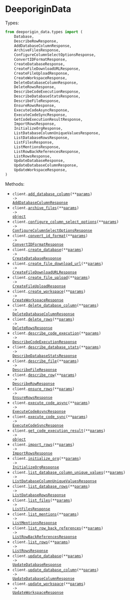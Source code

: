 # DeeporiginData

Types:

```python
from deeporigin_data.types import (
    Database,
    DescribeRowResponse,
    AddDatabaseColumnResponse,
    ArchiveFilesResponse,
    ConfigureColumnSelectOptionsResponse,
    ConvertIDFormatResponse,
    CreateDatabaseResponse,
    CreateFileDownloadURLResponse,
    CreateFileUploadResponse,
    CreateWorkspaceResponse,
    DeleteDatabaseColumnResponse,
    DeleteRowsResponse,
    DescribeCodeExecutionResponse,
    DescribeDatabaseStatsResponse,
    DescribeFileResponse,
    EnsureRowsResponse,
    ExecuteCodeAsyncResponse,
    ExecuteCodeSyncResponse,
    GetCodeExecutionResultResponse,
    ImportRowsResponse,
    InitializeOrgResponse,
    ListDatabaseColumnUniqueValuesResponse,
    ListDatabaseRowsResponse,
    ListFilesResponse,
    ListMentionsResponse,
    ListRowBackReferencesResponse,
    ListRowsResponse,
    UpdateDatabaseResponse,
    UpdateDatabaseColumnResponse,
    UpdateWorkspaceResponse,
)
```

Methods:

- <code title="post /AddDatabaseColumn">client.<a href="./src/deeporigin_data/_client.py">add_database_column</a>(\*\*<a href="src/deeporigin_data/types/top_level_add_database_column_params.py">params</a>) -> <a href="./src/deeporigin_data/types/add_database_column_response.py">AddDatabaseColumnResponse</a></code>
- <code title="post /ArchiveFiles">client.<a href="./src/deeporigin_data/_client.py">archive_files</a>(\*\*<a href="src/deeporigin_data/types/top_level_archive_files_params.py">params</a>) -> <a href="./src/deeporigin_data/types/archive_files_response.py">object</a></code>
- <code title="post /ConfigureColumnSelectOptions">client.<a href="./src/deeporigin_data/_client.py">configure_column_select_options</a>(\*\*<a href="src/deeporigin_data/types/top_level_configure_column_select_options_params.py">params</a>) -> <a href="./src/deeporigin_data/types/configure_column_select_options_response.py">ConfigureColumnSelectOptionsResponse</a></code>
- <code title="post /ConvertIdFormat">client.<a href="./src/deeporigin_data/_client.py">convert_id_format</a>(\*\*<a href="src/deeporigin_data/types/top_level_convert_id_format_params.py">params</a>) -> <a href="./src/deeporigin_data/types/convert_id_format_response.py">ConvertIDFormatResponse</a></code>
- <code title="post /CreateDatabase">client.<a href="./src/deeporigin_data/_client.py">create_database</a>(\*\*<a href="src/deeporigin_data/types/top_level_create_database_params.py">params</a>) -> <a href="./src/deeporigin_data/types/create_database_response.py">CreateDatabaseResponse</a></code>
- <code title="post /CreateFileDownloadUrl">client.<a href="./src/deeporigin_data/_client.py">create_file_download_url</a>(\*\*<a href="src/deeporigin_data/types/top_level_create_file_download_url_params.py">params</a>) -> <a href="./src/deeporigin_data/types/create_file_download_url_response.py">CreateFileDownloadURLResponse</a></code>
- <code title="post /CreateFileUpload">client.<a href="./src/deeporigin_data/_client.py">create_file_upload</a>(\*\*<a href="src/deeporigin_data/types/top_level_create_file_upload_params.py">params</a>) -> <a href="./src/deeporigin_data/types/create_file_upload_response.py">CreateFileUploadResponse</a></code>
- <code title="post /CreateWorkspace">client.<a href="./src/deeporigin_data/_client.py">create_workspace</a>(\*\*<a href="src/deeporigin_data/types/top_level_create_workspace_params.py">params</a>) -> <a href="./src/deeporigin_data/types/create_workspace_response.py">CreateWorkspaceResponse</a></code>
- <code title="post /DeleteDatabaseColumn">client.<a href="./src/deeporigin_data/_client.py">delete_database_column</a>(\*\*<a href="src/deeporigin_data/types/top_level_delete_database_column_params.py">params</a>) -> <a href="./src/deeporigin_data/types/delete_database_column_response.py">DeleteDatabaseColumnResponse</a></code>
- <code title="post /DeleteRows">client.<a href="./src/deeporigin_data/_client.py">delete_rows</a>(\*\*<a href="src/deeporigin_data/types/top_level_delete_rows_params.py">params</a>) -> <a href="./src/deeporigin_data/types/delete_rows_response.py">DeleteRowsResponse</a></code>
- <code title="post /DescribeCodeExecution">client.<a href="./src/deeporigin_data/_client.py">describe_code_execution</a>(\*\*<a href="src/deeporigin_data/types/top_level_describe_code_execution_params.py">params</a>) -> <a href="./src/deeporigin_data/types/describe_code_execution_response.py">DescribeCodeExecutionResponse</a></code>
- <code title="post /DescribeDatabaseStats">client.<a href="./src/deeporigin_data/_client.py">describe_database_stats</a>(\*\*<a href="src/deeporigin_data/types/top_level_describe_database_stats_params.py">params</a>) -> <a href="./src/deeporigin_data/types/describe_database_stats_response.py">DescribeDatabaseStatsResponse</a></code>
- <code title="post /DescribeFile">client.<a href="./src/deeporigin_data/_client.py">describe_file</a>(\*\*<a href="src/deeporigin_data/types/top_level_describe_file_params.py">params</a>) -> <a href="./src/deeporigin_data/types/describe_file_response.py">DescribeFileResponse</a></code>
- <code title="post /DescribeRow">client.<a href="./src/deeporigin_data/_client.py">describe_row</a>(\*\*<a href="src/deeporigin_data/types/top_level_describe_row_params.py">params</a>) -> <a href="./src/deeporigin_data/types/describe_row_response.py">DescribeRowResponse</a></code>
- <code title="post /EnsureRows">client.<a href="./src/deeporigin_data/_client.py">ensure_rows</a>(\*\*<a href="src/deeporigin_data/types/top_level_ensure_rows_params.py">params</a>) -> <a href="./src/deeporigin_data/types/ensure_rows_response.py">EnsureRowsResponse</a></code>
- <code title="post /ExecuteCode">client.<a href="./src/deeporigin_data/_client.py">execute_code_async</a>(\*\*<a href="src/deeporigin_data/types/top_level_execute_code_async_params.py">params</a>) -> <a href="./src/deeporigin_data/types/execute_code_async_response.py">ExecuteCodeAsyncResponse</a></code>
- <code title="post /ExecuteCodeSync">client.<a href="./src/deeporigin_data/_client.py">execute_code_sync</a>(\*\*<a href="src/deeporigin_data/types/top_level_execute_code_sync_params.py">params</a>) -> <a href="./src/deeporigin_data/types/execute_code_sync_response.py">ExecuteCodeSyncResponse</a></code>
- <code title="post /GetCodeExecutionResult">client.<a href="./src/deeporigin_data/_client.py">get_code_execution_result</a>(\*\*<a href="src/deeporigin_data/types/top_level_get_code_execution_result_params.py">params</a>) -> <a href="./src/deeporigin_data/types/get_code_execution_result_response.py">object</a></code>
- <code title="post /ImportRows">client.<a href="./src/deeporigin_data/_client.py">import_rows</a>(\*\*<a href="src/deeporigin_data/types/top_level_import_rows_params.py">params</a>) -> <a href="./src/deeporigin_data/types/import_rows_response.py">ImportRowsResponse</a></code>
- <code title="post /InitializeOrg">client.<a href="./src/deeporigin_data/_client.py">initialize_org</a>(\*\*<a href="src/deeporigin_data/types/top_level_initialize_org_params.py">params</a>) -> <a href="./src/deeporigin_data/types/initialize_org_response.py">InitializeOrgResponse</a></code>
- <code title="post /ListDatabaseColumnUniqueValues">client.<a href="./src/deeporigin_data/_client.py">list_database_column_unique_values</a>(\*\*<a href="src/deeporigin_data/types/top_level_list_database_column_unique_values_params.py">params</a>) -> <a href="./src/deeporigin_data/types/list_database_column_unique_values_response.py">ListDatabaseColumnUniqueValuesResponse</a></code>
- <code title="post /ListDatabaseRows">client.<a href="./src/deeporigin_data/_client.py">list_database_rows</a>(\*\*<a href="src/deeporigin_data/types/top_level_list_database_rows_params.py">params</a>) -> <a href="./src/deeporigin_data/types/list_database_rows_response.py">ListDatabaseRowsResponse</a></code>
- <code title="post /ListFiles">client.<a href="./src/deeporigin_data/_client.py">list_files</a>(\*\*<a href="src/deeporigin_data/types/top_level_list_files_params.py">params</a>) -> <a href="./src/deeporigin_data/types/list_files_response.py">ListFilesResponse</a></code>
- <code title="post /ListMentions">client.<a href="./src/deeporigin_data/_client.py">list_mentions</a>(\*\*<a href="src/deeporigin_data/types/top_level_list_mentions_params.py">params</a>) -> <a href="./src/deeporigin_data/types/list_mentions_response.py">ListMentionsResponse</a></code>
- <code title="post /ListRowBackReferences">client.<a href="./src/deeporigin_data/_client.py">list_row_back_references</a>(\*\*<a href="src/deeporigin_data/types/top_level_list_row_back_references_params.py">params</a>) -> <a href="./src/deeporigin_data/types/list_row_back_references_response.py">ListRowBackReferencesResponse</a></code>
- <code title="post /ListRows">client.<a href="./src/deeporigin_data/_client.py">list_rows</a>(\*\*<a href="src/deeporigin_data/types/top_level_list_rows_params.py">params</a>) -> <a href="./src/deeporigin_data/types/list_rows_response.py">ListRowsResponse</a></code>
- <code title="post /UpdateDatabase">client.<a href="./src/deeporigin_data/_client.py">update_database</a>(\*\*<a href="src/deeporigin_data/types/top_level_update_database_params.py">params</a>) -> <a href="./src/deeporigin_data/types/update_database_response.py">UpdateDatabaseResponse</a></code>
- <code title="post /UpdateDatabaseColumn">client.<a href="./src/deeporigin_data/_client.py">update_database_column</a>(\*\*<a href="src/deeporigin_data/types/top_level_update_database_column_params.py">params</a>) -> <a href="./src/deeporigin_data/types/update_database_column_response.py">UpdateDatabaseColumnResponse</a></code>
- <code title="post /UpdateWorkspace">client.<a href="./src/deeporigin_data/_client.py">update_workspace</a>(\*\*<a href="src/deeporigin_data/types/top_level_update_workspace_params.py">params</a>) -> <a href="./src/deeporigin_data/types/update_workspace_response.py">UpdateWorkspaceResponse</a></code>
